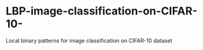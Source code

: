 # LBP-image-classification-on-CIFAR-10-
Local binary patterns for image classification on CIFAR-10 dataset
